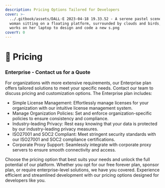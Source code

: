 ```yaml
---
description: Pricing Options Tailored for Developers
cover: >-
  ../.gitbook/assets/DALL·E 2023-04-18 19.33.52 - A serene pastel scene of a
  woman sitting on a floating platform, surrounded by clouds and birds, as she
  works on her laptop to design and code a new s.png
coverY: 0
---
```


# 💼 Pricing

### Enterprise - Contact us for a Quote

For organizations with more extensive requirements, our Enterprise plan offers tailored solutions to meet your specific needs. Contact our team to discuss pricing and customization options. The Enterprise plan includes:

* Simple License Management: Effortlessly manage licenses for your organization with our intuitive license management system.
* Manage Organization Policies: Set and enforce organization-specific policies to ensure consistency and compliance.
* Industry-leading Privacy: Rest easy knowing that your data is protected by our industry-leading privacy measures.
* ISO27001 and SOC2 Compliant: Meet stringent security standards with our ISO27001 and SOC2 compliance certifications.
* Corporate Proxy Support: Seamlessly integrate with corporate proxy servers to ensure smooth connectivity and access.

Choose the pricing option that best suits your needs and unlock the full potential of our platform. Whether you opt for our free forever plan, sponsor plan, or require enterprise-level solutions, we have you covered. Experience efficient and streamlined development with our pricing options designed for developers like you.
